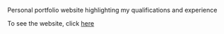 Personal portfolio website highlighting my qualifications and experience

To see the website, click [here](https://tommycao.dev/)
